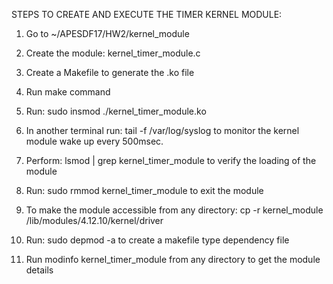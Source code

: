 STEPS TO CREATE AND EXECUTE THE TIMER KERNEL MODULE:


1.  Go to ~/APESDF17/HW2/kernel_module

2.  Create the module: kernel_timer_module.c

3.  Create a Makefile to generate the .ko file

4.  Run make command

5.  Run: sudo insmod ./kernel_timer_module.ko

6.  In another terminal run: tail -f /var/log/syslog to monitor the kernel module wake up every 500msec.

7.  Perform: lsmod | grep kernel_timer_module to verify the loading of the module

8.  Run: sudo rmmod kernel_timer_module to exit the module

9.  To make the module accessible from any directory:
    cp -r kernel_module /lib/modules/4.12.10/kernel/driver 
    
10. Run: sudo depmod -a to create a makefile type dependency file

11. Run modinfo kernel_timer_module from any directory to get the module details
